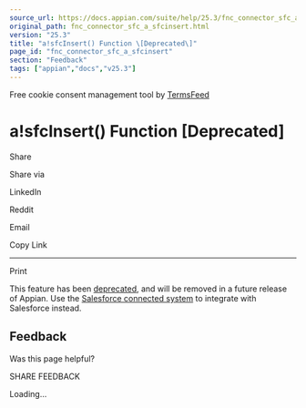 ```yaml
---
source_url: https://docs.appian.com/suite/help/25.3/fnc_connector_sfc_a_sfcinsert.html
original_path: fnc_connector_sfc_a_sfcinsert.html
version: "25.3"
title: "a!sfcInsert() Function \[Deprecated\]"
page_id: "fnc_connector_sfc_a_sfcinsert"
section: "Feedback"
tags: ["appian","docs","v25.3"]
---
```



Free cookie consent management tool by [TermsFeed](https://www.termsfeed.com/)

# a!sfcInsert() Function \[Deprecated\]

Share

Share via

LinkedIn

Reddit

Email

Copy Link

* * *

Print

This feature has been [deprecated](Deprecated_Features.html), and will be removed in a future release of Appian. Use the [Salesforce connected system](salesforce-connected-system.html) to integrate with Salesforce instead.

## Feedback

Was this page helpful?

SHARE FEEDBACK

Loading...
